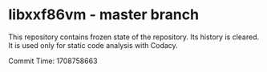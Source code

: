 # libxxf86vm - master branch

This repository contains frozen state of the repository.
Its history is cleared. It is used only for static code
analysis with Codacy.

Commit Time: 1708758663